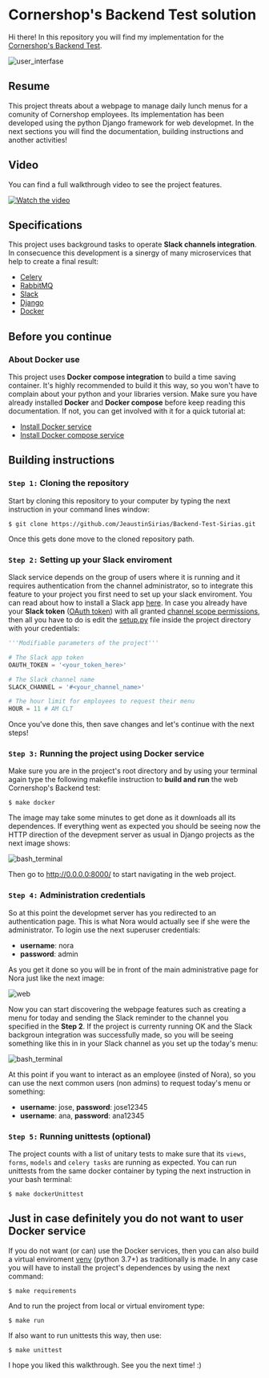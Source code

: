 # Cornershop's Backend Test solution

Hi there! In this repository you will find my implementation for the [Cornershop's Backend Test](https://github.com/JeaustinSirias/Backend-Test-Sirias/blob/main/docs/enunciated.md). 

![user_interfase](https://res-3.cloudinary.com/crunchbase-production/image/upload/c_lpad,h_170,w_170,f_auto,b_white,q_auto:eco/v1457824623/x0qk4ds6je7usxll6vhk.png)


## Resume
This project threats about a webpage to manage daily lunch menus for a comunity of Cornershop employees. Its implementation has been developed using the python Django framework for web developmet. In the next sections you will find the documentation, building instructions and another activities!


## Video
You can find a full walkthrough video to see the project features.

[![Watch the video](https://i.imgur.com/wEHDbPs.png)](https://youtu.be/RND7s5csZW0)

## Specifications

This project uses background tasks to operate **Slack channels integration**. In consecuence this development is a sinergy of many microservices that help to create a final result:

* [Celery](https://docs.celeryproject.org/en/stable/getting-started/introduction.html)
* [RabbitMQ](https://www.rabbitmq.com/)
* [Slack](https://slack.com/intl/en-cr/)
* [Django](https://www.djangoproject.com/)
* [Docker](https://www.docker.com/)

## Before you continue
### About Docker use
This project uses **Docker compose integration** to build a time saving container. It's highly recommended to build it this way, so you won't have to complain about your python and your libraries version. Make sure you have already installed **Docker** and **Docker compose** before keep reading this documentation. If not, you can get involved with it for a quick tutorial at:

* [Install Docker service](https://docs.docker.com/get-docker/)
* [Install Docker compose service](https://docs.docker.com/compose/install/)

## Building instructions
### `Step 1:` Cloning the repository
Start by cloning this repository to your computer by typing the next instruction in your command lines window:

```command
$ git clone https://github.com/JeaustinSirias/Backend-Test-Sirias.git
```
Once this gets done move to the cloned repository path.

### `Step 2:` Setting up your Slack enviroment
Slack service depends on the group of users where it is running and it requires authentication from the channel administrator, so to integrate this feature to your project you first need to set up your slack enviroment. You can read about how to install a Slack app [here](https://api.slack.com/apps). In case you already have your **Slack token** ([OAuth token](https://slack.com/intl/en-cr/help/articles/215770388-Create-and-regenerate-API-tokens)) with all granted [channel scope permissions](https://api.slack.com/scopes), then all you have to do is edit the [setup.py]() file inside the project directory with your credentials:

```python
'''Modifiable parameters of the project'''

# The Slack app token
OAUTH_TOKEN = '<your_token_here>' 

# The Slack channel name
SLACK_CHANNEL = '#<your_channel_name>'

# The hour limit for employees to request their menu
HOUR = 11 # AM CLT
```
Once you've done this, then save changes and let's continue with the next steps!

### `Step 3:` Running the project using Docker service
Make sure you are in the project's root directory and by using your terminal again type the following makefile instruction to **build and run** the web Cornershop's Backend test:

```command
$ make docker
```
The image may take some minutes to get done as it downloads all its dependences. If everything went as expected you should be seeing now the HTTP direction of the devepment server as usual in Django projects as the next image shows:

![bash_terminal](https://i.imgur.com/p4i1i0B.png)

Then go to <http://0.0.0.0:8000/> to start navigating in the web project.

### `Step 4:` Administration credentials
So at this point the developmet server has you redirected to an authentication page. This is what Nora would actually see if she were the administrator. To login use the next superuser credentials:

* **username**: nora
* **password**: admin
 
As you get it done so you will be in front of the main administrative page for Nora just like the next image:

![web](https://i.imgur.com/4wfFlj6.png)

Now you can start discovering the webpage features such as creating a menu for today and sending the Slack reminder to the channel you specified in the **Step 2**. If the project is currenty running OK and the Slack backgroun integration was successfully made, so you will be seeing something like this in in your Slack channel as you set up the today's menu:

![bash_terminal](https://i.imgur.com/AKK1Gat.png)

At this point if you want to interact as an employee (insted of Nora), so you can use the next common users (non admins) to request today's menu or something:

* **username**: jose, **password**: jose12345
* **username**: ana, **password**: ana12345

### `Step 5:` Running unittests (optional)
The project counts with a list of unitary tests to make sure that its `views`, `forms`, `models` and `celery tasks` are running as expected. You can run unittests from the same docker container by typing the next instruction in your bash terminal:

```command
$ make dockerUnittest
```

## Just in case definitely you do not want to user Docker service
If you do not want (or can) use the Docker services, then you can also build a virtual enviroment [venv](https://docs.python.org/3/tutorial/venv.html) (python 3.7+) as traditionally is made. In any case you will have to install the project's dependences by using the next command:

```command
$ make requirements
```
And to run the project from local or virtual enviroment type:

```command
$ make run
```
If also want to run unittests this way, then use:

```command
$ make unittest
```
I hope you liked this walkthrough. See you the next time! :)


